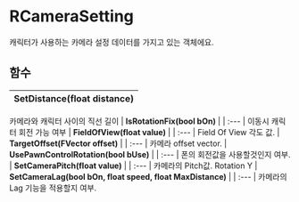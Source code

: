# **RCameraSetting**

캐릭터가 사용하는 카메라 설정 데이터를 가지고 있는 객체에요. 
## **함수**

| **SetDistance(float distance)** |
| :--- |
카메라와 캐릭터 사이의 직선 길이 
| **IsRotationFix(bool bOn)** |
| :--- |
이동시 캐릭터 회전 가능 여부 
| **FieldOfView(float value)** |
| :--- |
Field Of View 각도 값. 
| **TargetOffset(FVector offset)** |
| :--- |
카메라 offset vector. 
| **UsePawnControlRotation(bool bUse)** |
| :--- |
폰의 회전값을 사용할것인지 여부. 
| **SetCameraPitch(float value)** |
| :--- |
카메라의 Pitch값. Rotation Y 
| **SetCameraLag(bool bOn, float speed, float MaxDistance)** |
| :--- |
카메라의 Lag 기능을 적용할지 여부. 
